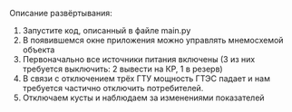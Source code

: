 Описание развёртывания:
1) Запустите код, описанный в файле main.py
2) В появившемся окне приложения можно управлять мнемосхемой объекта
3) Первоначально все источники питания включены (3 из них требуется выключить: 2 вывести на КР, 1 в резерв)
4) В связи с отключением трёх ГТУ мощность ГТЭС падает и нам требуется частично отключить потребителей.
5) Отключаем кусты и наблюдаем за изменениями показателей
